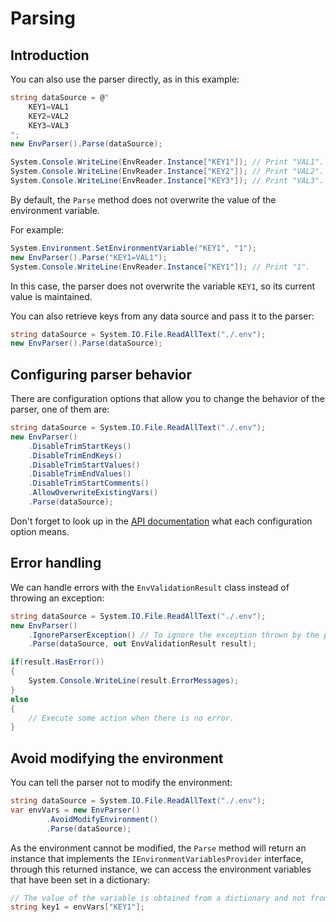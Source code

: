 # Parsing

## Introduction

You can also use the parser directly, as in this example:
```cs
string dataSource = @"
    KEY1=VAL1
    KEY2=VAL2
    KEY3=VAL3
";
new EnvParser().Parse(dataSource);

System.Console.WriteLine(EnvReader.Instance["KEY1"]); // Print "VAL1".
System.Console.WriteLine(EnvReader.Instance["KEY2"]); // Print "VAL2".
System.Console.WriteLine(EnvReader.Instance["KEY3"]); // Print "VAL3".
```
By default, the `Parse` method does not overwrite the value of the environment variable.

For example:
```cs
System.Environment.SetEnvironmentVariable("KEY1", "1");
new EnvParser().Parse("KEY1=VAL1");
System.Console.WriteLine(EnvReader.Instance["KEY1"]); // Print "1".
```
In this case, the parser does not overwrite the variable `KEY1`, so its current value is maintained.

You can also retrieve keys from any data source and pass it to the parser:
```cs
string dataSource = System.IO.File.ReadAllText("./.env");
new EnvParser().Parse(dataSource);
```

## Configuring parser behavior

There are configuration options that allow you to change the behavior of the parser, one of them are:
```cs
string dataSource = System.IO.File.ReadAllText("./.env");
new EnvParser()
    .DisableTrimStartKeys()
    .DisableTrimEndKeys() 
    .DisableTrimStartValues()
    .DisableTrimEndValues()
    .DisableTrimStartComments()
    .AllowOverwriteExistingVars()
    .Parse(dataSource);
```
Don't forget to look up in the [API documentation](xref:DotEnv.Core.IEnvParser) what each configuration option means.

## Error handling

We can handle errors with the `EnvValidationResult` class instead of throwing an exception:
```cs
string dataSource = System.IO.File.ReadAllText("./.env");
new EnvParser()
    .IgnoreParserException() // To ignore the exception thrown by the parser.
    .Parse(dataSource, out EnvValidationResult result);

if(result.HasError())
{
    System.Console.WriteLine(result.ErrorMessages);
}
else 
{
    // Execute some action when there is no error.
}
```

## Avoid modifying the environment

You can tell the parser not to modify the environment:
```cs
string dataSource = System.IO.File.ReadAllText("./.env");
var envVars = new EnvParser()
        .AvoidModifyEnvironment()
        .Parse(dataSource);
```
As the environment cannot be modified, the `Parse` method will return an instance that implements the `IEnvironmentVariablesProvider` interface, through this returned instance, we can access the environment variables that have been set in a dictionary:
```cs
// The value of the variable is obtained from a dictionary and not from the current environment:
string key1 = envVars["KEY1"];
```